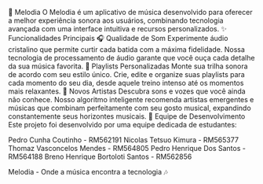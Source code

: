 🎵 Melodia
O Melodia é um aplicativo de música desenvolvido para oferecer a melhor experiência sonora aos usuários, combinando tecnologia avançada com uma interface intuitiva e recursos personalizados.
✨ Funcionalidades Principais
🎧 Qualidade de Som
Experimente áudio cristalino que permite curtir cada batida com a máxima fidelidade. Nossa tecnologia de processamento de áudio garante que você ouça cada detalhe da sua música favorita.
🎼 Playlists Personalizadas
Monte sua trilha sonora de acordo com seu estilo único. Crie, edite e organize suas playlists para cada momento do seu dia, desde aquele treino intenso até os momentos mais relaxantes.
🌟 Novos Artistas
Descubra sons e vozes que você ainda não conhece. Nosso algoritmo inteligente recomenda artistas emergentes e músicas que combinam perfeitamente com seu gosto musical, expandindo constantemente seus horizontes musicais.
👥 Equipe de Desenvolvimento
Este projeto foi desenvolvido por uma equipe dedicada de estudantes:

Pedro Cunha Coutinho - RM562191
Nicolas Tetsuo Kimura - RM565377
Thomaz Vasconcelos Mendes - RM564805
Pedro Henrique Dos Santos - RM564188
Breno Henrique Bortoloti Santos - RM562856


Melodia - Onde a música encontra a tecnologia 🎶